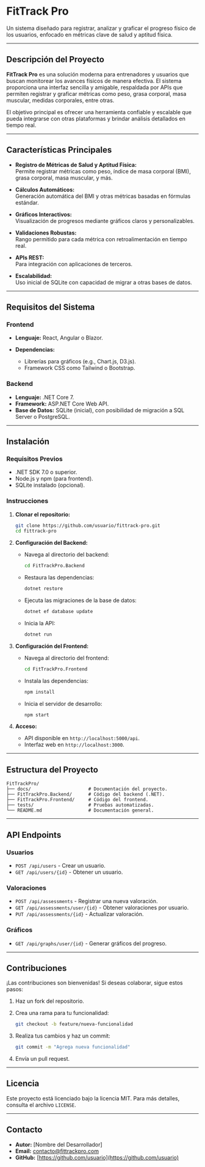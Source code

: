 # **FitTrack Pro**

Un sistema diseñado para registrar, analizar y graficar el progreso físico de los usuarios, enfocado en métricas clave de salud y aptitud física.

---

## **Descripción del Proyecto**

**FitTrack Pro** es una solución moderna para entrenadores y usuarios que buscan monitorear los avances físicos de manera efectiva. El sistema proporciona una interfaz sencilla y amigable, respaldada por APIs que permiten registrar y graficar métricas como peso, grasa corporal, masa muscular, medidas corporales, entre otras.

El objetivo principal es ofrecer una herramienta confiable y escalable que pueda integrarse con otras plataformas y brindar análisis detallados en tiempo real.

---

## **Características Principales**

- **Registro de Métricas de Salud y Aptitud Física:**  
  Permite registrar métricas como peso, índice de masa corporal (BMI), grasa corporal, masa muscular, y más.

- **Cálculos Automáticos:**  
  Generación automática del BMI y otras métricas basadas en fórmulas estándar.

- **Gráficos Interactivos:**  
  Visualización de progresos mediante gráficos claros y personalizables.

- **Validaciones Robustas:**  
  Rango permitido para cada métrica con retroalimentación en tiempo real.

- **APIs REST:**  
  Para integración con aplicaciones de terceros.

- **Escalabilidad:**  
  Uso inicial de SQLite con capacidad de migrar a otras bases de datos.

---

## **Requisitos del Sistema**

### **Frontend**

- **Lenguaje:** React, Angular o Blazor.

- **Dependencias:** 

  - Librerías para gráficos (e.g., Chart.js, D3.js).
  - Framework CSS como Tailwind o Bootstrap.

### **Backend**

- **Lenguaje:** .NET Core 7.
- **Framework:** ASP.NET Core Web API.
- **Base de Datos:** SQLite (inicial), con posibilidad de migración a SQL Server o PostgreSQL.

---

## **Instalación**

### **Requisitos Previos**

- .NET SDK 7.0 o superior.
- Node.js y npm (para frontend).
- SQLite instalado (opcional).

### **Instrucciones**

1. **Clonar el repositorio:**

   ```bash
   git clone https://github.com/usuario/fittrack-pro.git
   cd fittrack-pro
   ```

2. **Configuración del Backend:**
   - Navega al directorio del backend:

     ```bash
     cd FitTrackPro.Backend
     ```

   - Restaura las dependencias:

     ```bash
     dotnet restore
     ```

   - Ejecuta las migraciones de la base de datos:

     ```bash
     dotnet ef database update
     ```

   - Inicia la API:

     ```bash
     dotnet run
     ```

3. **Configuración del Frontend:**
   - Navega al directorio del frontend:

     ```bash
     cd FitTrackPro.Frontend
     ```

   - Instala las dependencias:

     ```bash
     npm install
     ```

   - Inicia el servidor de desarrollo:

     ```bash
     npm start
     ```

4. **Acceso:**
   - API disponible en `http://localhost:5000/api`.
   - Interfaz web en `http://localhost:3000`.

---

## **Estructura del Proyecto**

```plaintext
FitTrackPro/
├── docs/                     # Documentación del proyecto.
├── FitTrackPro.Backend/      # Código del backend (.NET).
├── FitTrackPro.Frontend/     # Código del frontend.
├── tests/                    # Pruebas automatizadas.
└── README.md                 # Documentación general.
```

---

## **API Endpoints**

### **Usuarios**

- `POST /api/users` - Crear un usuario.
- `GET /api/users/{id}` - Obtener un usuario.

### **Valoraciones**

- `POST /api/assessments` - Registrar una nueva valoración.
- `GET /api/assessments/user/{id}` - Obtener valoraciones por usuario.
- `PUT /api/assessments/{id}` - Actualizar valoración.

### **Gráficos**

- `GET /api/graphs/user/{id}` - Generar gráficos del progreso.

---

## **Contribuciones**

¡Las contribuciones son bienvenidas! Si deseas colaborar, sigue estos pasos:

1. Haz un fork del repositorio.
2. Crea una rama para tu funcionalidad:

   ```bash
   git checkout -b feature/nueva-funcionalidad
   ```

3. Realiza tus cambios y haz un commit:

   ```bash
   git commit -m "Agrega nueva funcionalidad"
   ```

4. Envía un pull request.

---

## **Licencia**

Este proyecto está licenciado bajo la licencia MIT. Para más detalles, consulta el archivo `LICENSE`.

---

## **Contacto**

- **Autor:** [Nombre del Desarrollador]
- **Email:** contacto@fittrackpro.com
- **GitHub:** [https://github.com/usuario](https://github.com/usuario)

